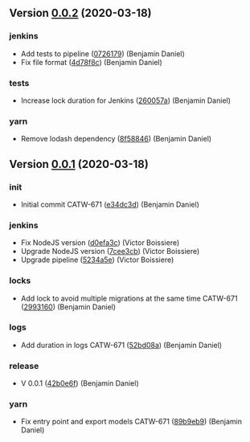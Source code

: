 ## Version [0.0.2](http://scm.neo9.pro/catalogue/mongodb-patch-applier/compare/0.0.1...0.0.2) (2020-03-18)


### jenkins

* Add tests to pipeline ([0726179](http://scm.neo9.pro/catalogue/mongodb-patch-applier/commits/0726179)) (Benjamin Daniel)
* Fix file format ([4d78f8c](http://scm.neo9.pro/catalogue/mongodb-patch-applier/commits/4d78f8c)) (Benjamin Daniel)

### tests

* Increase lock duration for Jenkins ([260057a](http://scm.neo9.pro/catalogue/mongodb-patch-applier/commits/260057a)) (Benjamin Daniel)

### yarn

* Remove lodash dependency ([8f58846](http://scm.neo9.pro/catalogue/mongodb-patch-applier/commits/8f58846)) (Benjamin Daniel)



## Version [0.0.1](http://scm.neo9.pro/catalogue/mongodb-patch-applier/compare/e34dc3d...0.0.1) (2020-03-18)


### init

* Initial commit CATW-671 ([e34dc3d](http://scm.neo9.pro/catalogue/mongodb-patch-applier/commits/e34dc3d)) (Benjamin Daniel)

### jenkins

* Fix NodeJS version ([d0efa3c](http://scm.neo9.pro/catalogue/mongodb-patch-applier/commits/d0efa3c)) (Victor Boissiere)
* Upgrade NodeJS version ([7cee3cb](http://scm.neo9.pro/catalogue/mongodb-patch-applier/commits/7cee3cb)) (Victor Boissiere)
* Upgrade pipeline ([5234a5e](http://scm.neo9.pro/catalogue/mongodb-patch-applier/commits/5234a5e)) (Victor Boissiere)

### locks

* Add lock to avoid multiple migrations at the same time CATW-671 ([2993160](http://scm.neo9.pro/catalogue/mongodb-patch-applier/commits/2993160)) (Benjamin Daniel)

### logs

* Add duration in logs CATW-671 ([52bd08a](http://scm.neo9.pro/catalogue/mongodb-patch-applier/commits/52bd08a)) (Benjamin Daniel)

### release

* V 0.0.1 ([42b0e6f](http://scm.neo9.pro/catalogue/mongodb-patch-applier/commits/42b0e6f)) (Benjamin Daniel)

### yarn

* Fix entry point and export models CATW-671 ([89b9eb9](http://scm.neo9.pro/catalogue/mongodb-patch-applier/commits/89b9eb9)) (Benjamin Daniel)



